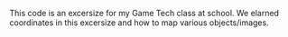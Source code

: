 This code is an excersize for my Game Tech class at school. We elarned coordinates in this excersize and how to map various objects/images.